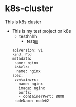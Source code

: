 # k8s-cluster
This is k8s cluster
- This is my test project on k8s
    - testhhhh
        - testjjjj
    ```
    apiVersion: v1
    kind: Pod
    metadata:
     name: nginx
     labels:
      name: nginx
    spec:
     containers:
     - name: nginx
       image: nginx
       ports:
       - containerPort: 8080
     nodeName: node02
    ```
    